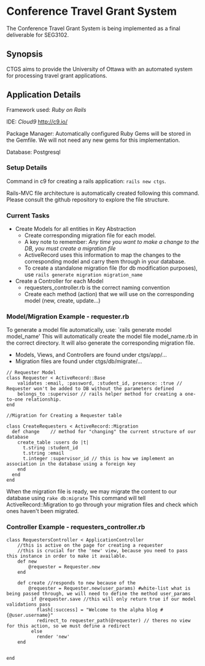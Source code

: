 # Conference Travel Grant System
The Conference Travel Grant System is being implemented as a final deliverable for SEG3102. 

## Synopsis
CTGS aims to provide the University of Ottawa with an automated system for processing travel grant applications.


## Application Details
Framework used: *Ruby on Rails*

IDE: *Cloud9* http://c9.io/

Package Manager: Automatically configured Ruby Gems will be stored in the Gemfile. We will not need any new gems for this implementation.

Database: Postgresql

### Setup Details
Command in c9 for creating a rails application: `rails new ctgs`.

Rails-MVC file architecture is automatically created following this command. Please
consult the github repository to explore the file structure.

### Current Tasks
* Create Models for all entities in Key Abstraction
  * Create corresponding migration file for each model.
  * A key note to remember: *Any time you want to make a change to the DB, you must create a migration file*
  * ActiveRecord uses this information to map the changes to the corresponding model and carry them through in your database.
  * To create a standalone migration file (for db modification purposes), use `rails generate migration migration_name`
* Create a Controller for each Model
  * requesters_controller.rb is the correct naming convention
  * Create each method (action) that we will use on the corresponding model (new, create, update...)

### Model/Migration Example - requester.rb 
To generate a model file automatically, use: `rails generate model model_name'<return>
This will automatically create the model file model_name.rb in the correct directory.
It will also generate the corresponding migration file. 
* Models, Views, and Controllers are found under ctgs/app/...
* Migration files are found under ctgs/db/migrate/... 
```
// Requester Model
class Requester < ActiveRecord::Base
    validates :email, :password, :student_id, presence: :true // Requester won't be added to DB without the parameters defined
    belongs_to :supervisor // rails helper method for creating a one-to-one relationship.
end

//Migration for Creating a Requester table

class CreateRequesters < ActiveRecord::Migration
  def change    // method for "changing" the current structure of our database
    create_table :users do |t|
      t.string :student_id
      t.string :email
      t.integer :supervisor_id // this is how we implement an association in the database using a foreign key
    end
  end
end
```
When the migration file is ready, we may migrate the content to our database using `rake db:migrate`<return>
This command will tell ActiveRecord::Migration to go through your migration files and check which ones haven't been migrated.

### Controller Example - requesters_controller.rb
```
class RequestersController < ApplicationController
    //this is active on the page for creating a requester
    //this is crucial for the 'new' view, because you need to pass this instance in order to make it available.
    def new 
        @requester = Requester.new 
    end
    
    def create //responds to new because of the
        @requester = Requester.new(user_params) #white-list what is being passed through, we will need to define the method user_params 
         if @requester.save //this will only return true if our model validations pass
           flash[:success] = "Welcome to the alpha blog #{@user.username}"
           redirect_to requester_path(@requester) // theres no view for this action, so we must define a redirect
         else
           render 'new'
    end    
    
    
end
```

